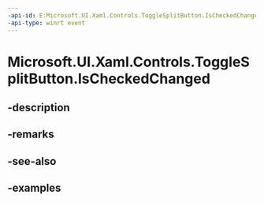 ```yaml
---
-api-id: E:Microsoft.UI.Xaml.Controls.ToggleSplitButton.IsCheckedChanged
-api-type: winrt event
---
```


<!-- Event syntax.
public event TypedEventHandler IsCheckedChanged<ToggleSplitButton, ToggleSplitButtonIsCheckedChangedEventArgs>
-->

# Microsoft.UI.Xaml.Controls.ToggleSplitButton.IsCheckedChanged

## -description

## -remarks

## -see-also

## -examples

